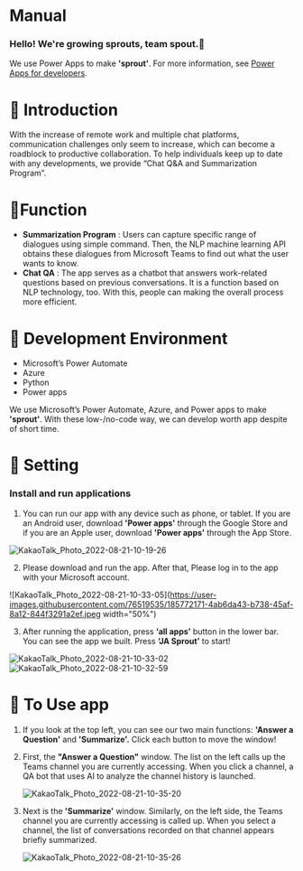 # Manual

### Hello! **We're growing sprouts, team spout.👋**

We use Power Apps to make **'sprout'**. For more information, see [Power Apps for developers](https://docs.microsoft.com/powerapps/#pivot=home&panel=developer). 


# 🌱 Introduction

With the increase of remote work and multiple chat platforms, communication challenges only seem to increase, which can become a roadblock to productive collaboration. To help individuals keep up to date with any developments, we provide “Chat Q&A and Summarization Program”.


# 🌱Function

- **Summarization Program** : Users can capture specific range of dialogues using simple command. Then, the NLP machine learning API obtains these dialogues from Microsoft Teams to find out what the user wants to know.
- **Chat QA** : The app serves as a chatbot that answers work-related questions based on previous conversations. It is a function based on NLP technology, too. With this, people can making the overall process more efficient.


# 🌱 Development Environment

- Microsoft’s Power Automate
- Azure
- Python
- Power apps

We use Microsoft’s Power Automate, Azure, and Power apps to make **'sprout'**. With these low-/no-code way, we can develop worth app despite of short time. 


# 🌱 Setting

### I**nstall and run applications**

1. You can run our app with any device such as phone, or tablet. If you are an Android user, download **'Power apps'** through the Google Store and if you are an Apple user, download **'Power apps'** through the App Store.

![KakaoTalk_Photo_2022-08-21-10-19-26](https://user-images.githubusercontent.com/76519535/185772159-5248fd6d-8b14-4903-b3b0-a90e1e08e785.jpeg)

2. Please download and run the app. After that, Please log in to the app with your Microsoft account.

![KakaoTalk_Photo_2022-08-21-10-33-05](https://user-images.githubusercontent.com/76519535/185772171-4ab6da43-b738-45af-8a12-844f3291a2ef.jpeg width="50%")

3. After running the application, press **‘all apps’** button in the lower bar. You can see the app we built. Press **‘JA Sprout’** to start!

![KakaoTalk_Photo_2022-08-21-10-33-02](https://user-images.githubusercontent.com/76519535/185772175-d43d60f7-97f0-492e-a005-faa24f8df539.jpeg)
![KakaoTalk_Photo_2022-08-21-10-32-59](https://user-images.githubusercontent.com/76519535/185772178-8477b37b-ee18-46ba-b261-9bcdeca0b0cb.jpeg)


# 🌱 To Use app

1. If you look at the top left, you can see our two main functions: **'Answer a Question'** and **'Summarize'.** Click each button to move the window!
2. First, the **"Answer a Question"** window. The list on the left calls up the Teams channel you are currently accessing. When you click a channel, a QA bot that uses AI to analyze the channel history is launched.
    
    ![KakaoTalk_Photo_2022-08-21-10-35-20](https://user-images.githubusercontent.com/76519535/185772184-3402dfa3-165a-4bce-b4c9-3bc2e1c6a1d1.jpeg)
    
3. Next is the **'Summarize'** window. Similarly, on the left side, the Teams channel you are currently accessing is called up. When you select a channel, the list of conversations recorded on that channel appears briefly summarized.
    
   ![KakaoTalk_Photo_2022-08-21-10-35-26](https://user-images.githubusercontent.com/76519535/185772186-59fb302b-baaf-4565-8861-356a1e9d3cbd.jpeg)

